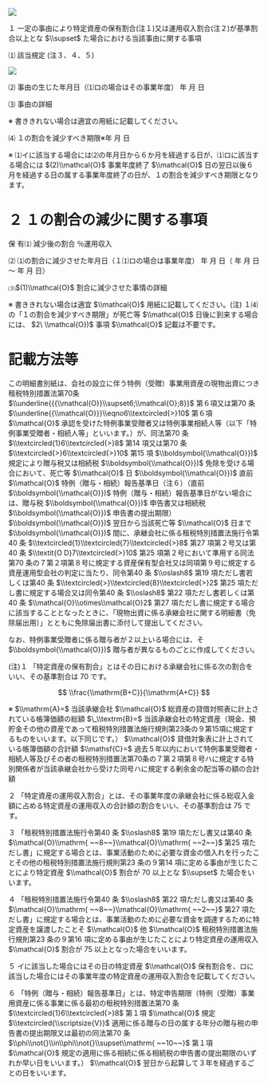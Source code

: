 ![](https://www.nta.go.jp/tmp/3a46418a-0f2e-4d53-9ba7-b5ec57c67252/images/d38fe3f4044fdf89e6b6922766a375608a79e7657a2f2ac8c83646fcd628741f.jpg)

１ 一定の事由により特定資産の保有割合(注１)又は運用収入割合(注２)が基準割合以上とな $\\supset$ た場合における当該事由に関する事項

⑴ 該当規定 (注３、４、５)

![](https://www.nta.go.jp/tmp/3a46418a-0f2e-4d53-9ba7-b5ec57c67252/images/0d22c4ca86f5647514bf799ea04b5e2fb826e553d60ed321d13cf6dfa6f25e1d.jpg)

⑵ 事由の生じた年月日（⑴ロの場合はその事業年度） 年 月 日

⑶ 事由の詳細

※ 書ききれない場合は適宜の用紙に記載してください。

⑷ １の割合を減少すべき期限※年 月 日

※ ⑴イに該当する場合には⑵の年月日から６か月を経過する日が、⑴ロに該当する場合には $(2)\\mathcal{O}$ 事業年度終了 $\\mathcal{O}$ 日の翌日以後６月を経過する日の属する事業年度終了の日が、１の割合を減少すべき期限となります。

# ２ １の割合の減少に関する事項

保 有⑴ 減少後の割合 ％運用収入

⑵ ⑴の割合に減少させた年月日（１⑴ロの場合は事業年度） 年 月 日（ 年 月 日 ～ 年 月 日）

⑶$(1)\\mathcal{O}$ 割合に減少させた事情の詳細

※ 書ききれない場合は適宜 $\\mathcal{O}$ 用紙に記載してください。(注) １⑷の「１の割合を減少すべき期限」が死亡等 $\\mathcal{O}$ 日後に到来する場合には、 $2\ \\mathcal{O})$ 事項 $\\mathcal{O}$ 記載は不要です。

# 記載方法等

この明細書別紙は、会社の設立に伴う特例（受贈）事業用資産の現物出資につき租税特別措置法第70条 $\\underline{{{\\mathcal{O}}\\supset6;\\mathcal{O};8}}$ 第６項又は第70 条 $\\underline{{\\mathcal{O}}}\\eqno6\\textcircled{>}10$ 第６項 $\\mathcal{O}$ 承認を受けた特例事業受贈者又は特例事業相続人等（以下「特例事業受贈者・相続人等」といいます。）が、同法第70 条 $\\textcircled{1}6\\textcircled{>}8$ 第14 項又は第70 条 $\\textcircled{>}6\\textcircled{>}10$ 第15 項 $\\boldsymbol{\\mathcal{O}})$ 規定により贈与税又は相続税 $\\boldsymbol{\\mathcal{O}})$ 免除を受ける場合において、死亡等 $\\mathcal{O}$ 日 $\\boldsymbol{\\mathcal{O}})$ 直前 $\\mathcal{O}$ 特例（贈与・相続）報告基準日（注６）（直前 $\\boldsymbol{\\mathcal{O}})$ 特例（贈与・相続）報告基準日がない場合には、贈与税 $\\boldsymbol{\\mathcal{O}})$ 申告書又は相続税 $\\boldsymbol{\\mathcal{O}})$ 申告書の提出期限） $\\boldsymbol{\\mathcal{O}})$ 翌日から当該死亡等 $\\mathcal{O}$ 日まで $\\boldsymbol{\\mathcal{O}})$ 間に、承継会社に係る租税特別措置法施行令第40 条 $\\textcircled{1}\\textcircled{7}\\textcircled{>}8$ 第27 項第２号又は第40 条 $\\textit{O D}7\\textcircled{>}10$ 第25 項第２号において準用する同法第70 条の７第２項第８号に規定する資産保有型会社又は同項第９号に規定する資産運用型会社の判定に当たり、同令第40 条 $\\oslash8$ 第19 項ただし書若しくは第40 条 $\\textcircled{>}\\textcircled{8}\\textcircled{>}2$ 第25 項ただし書に規定する場合又は同令第40 条 $\\oslash8$ 第22 項ただし書若しくは第40 条 $\\mathcal{O}\\otimes\\mathcal{O}2$ 第27 項ただし書に規定する場合に該当することとなったときに、「現物出資に係る承継会社に関する明細書（免除届出用）」とともに免除届出書に添付して提出してください。

なお、特例事業受贈者に係る贈与者が２以上いる場合には、そ $\\boldsymbol{\\mathcal{O}})$ 贈与者が異なるものごとに作成してください。

(注)１ 「特定資産の保有割合」とはその日における承継会社に係る次の割合をいい、その基準割合は $70%$ です。

$$
\\frac{\\mathrm{B+C}}{\\mathrm{A+C}}
$$

※ $\\mathrm{A}=$ 当該承継会社 $\\mathcal{O}$ 総資産の貸借対照表に計上されている帳簿価額の総額 $\_\\textrm{B}=$ 当該承継会社の特定資産（現金、預貯金その他の資産であって租税特別措置法施行規則第23条の９第15項に規定するものをいいます。以下同じです。） $\\mathcal{O}$ 貸借対象表に計上されている帳簿価額の合計額 $\\mathsf{C}=$ 過去５年以内において特例事業受贈者・相続人等及びその者の租税特別措置法第70条の７第２項第８号ハに規定する特別関係者が当該承継会社から受けた同号ハに規定する剰余金の配当等の額の合計額

２ 「特定資産の運用収入割合」とは、その事業年度の承継会社に係る総収入金額に占める特定資産の運用収入の合計額の割合をいい、その基準割合は $75%$ です。

３ 「租税特別措置法施行令第40 条 $\\oslash8$ 第19 項ただし書又は第40 条 $\\mathcal{O}\\mathrm{ ~~8~~}\\mathcal{O}\\mathrm{ ~~2~~}$ 第25 項ただし書」に規定する場合とは、事業活動のために必要な資金の借入れを行ったことその他の租税特別措置法施行規則第23 条の９第14 項に定める事由が生じたことにより特定資産 $\\mathcal{O}$ 割合が $70%$ 以上とな $\\supset$ た場合をいいます。

４ 「租税特別措置法施行令第40 条 $\\oslash8$ 第22 項ただし書又は第40 条 $\\mathcal{O}\\mathrm{ ~~8~~}\\mathcal{O}\\mathrm{ ~~2~~}$ 第27 項ただし書」に規定する場合とは、事業活動のために必要な資金を調達するために特定資産を譲渡したことそ $\\mathcal{O}$ 他 $\\mathcal{O}$ 租税特別措置法施行規則第23 条の９第16 項に定める事由が生じたことにより特定資産の運用収入 $\\mathcal{O}$ 割合が $75%$ 以上となった場合をいいます。

５ イに該当した場合にはその日の特定資産 $\\mathcal{O}$ 保有割合を、ロに該当した場合にはその事業年度の特定資産の運用収入割合を記載してください。

６ 「特例（贈与・相続）報告基準日」とは、特定申告期限（特例（受贈）事業用資産に係る事業に係る最初の租税特別措置法第70 条 $\\textcircled{1}6\\textcircled{>}8$ 第１項 $\\mathcal{O}$ 規定 $\\textcircled{\\scriptsize{V}}$ 適用に係る贈与の日の属する年分の贈与税の申告書の提出期限又は最初の同法第70 条 $\\phi\\not{}\\in\\phi\\not{}\\supset\\mathrm{ ~~10~~}$ 第１項 $\\mathcal{O}$ 規定の適用に係る相続に係る相続税の申告書の提出期限のいずれか早い日をいいます。） $\\mathcal{O}$ 翌日から起算して３年を経過するごとの日をいいます。